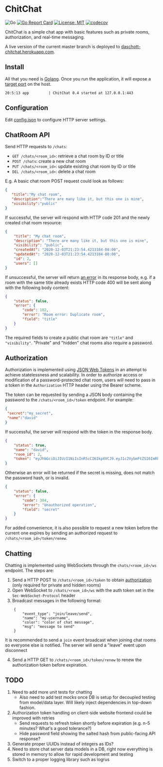 # ChitChat
![Go](https://github.com/elizraa/chitchat/workflows/Go/badge.svg?branch=master)
[![Go Report Card](https://goreportcard.com/badge/github.com/elizraa/chitchat)](https://goreportcard.com/report/github.com/elizraa/chitchat)
[![License: MIT](https://img.shields.io/badge/License-MIT-green.svg)](https://github.com/elizraa/chitchat/blob/master/LICENSE)
[![codecov](https://codecov.io/gh/DavidSchott/chitchat/branch/master/graph/badge.svg?token=G6AOS5QVHR)](https://codecov.io/gh/DavidSchott/chitchat)

ChitChat is a simple chat app with basic features such as private rooms, authorization, and real-time messaging. 

A live version of the current master branch is deployed to [daschott-chitchat.herokuapp.com](https://daschott-chitchat.herokuapp.com).

## Install ##
All that you need is [Golang](https://golang.org/). Once you run the application, it will expose a [target port](./config.json) on the host.
```
20:5:13 app         | ChitChat 0.4 started at 127.0.0.1:443
```

## Configuration ##
Edit [config.json](./config.json) to configure HTTP server settings.

## ChatRoom API ##
Send HTTP requests to `/chats`:
  * `GET /chats/<room_id>`: retrieve a chat room by ID or title
  * `POST /chats`: create a new chat room
  * `PUT /chats/<room_id>`: update existing chat room by ID or title
  * `DEL /chats/<room_id>`: delete a chat room

E.g. A basic chat room POST request could look as follows:
```json
{
   "title":"My chat room",
   "description":"There are many like it, but this one is mine",
   "visibility":"public"
}
```
If successful, the server will respond with HTTP code 201 and the newly created chat room resource:
```json
{
    "title": "My chat room",
    "description": "There are many like it, but this one is mine",
    "visibility": "public",
    "createdAt": "2020-12-03T21:23:54.4213184-08:00",
    "updatedAt": "2020-12-03T21:23:54.4213184-08:00",
    "id": 2,
    "users": []
}
```

If unsuccessful, the server will return [an error](./data/apierror.go) in its response body, e.g. if a room with the same title already exists HTTP code 400 will be sent along with the following body content: 
```json
{
    "status": false,
    "error": {
        "code": 102,
        "error": "Room error: Duplicate room",
        "field": "title"
    }
}
```
The required fields to create a public chat room are `"title"` and `"visibility"`. "Private" and "hidden" chat rooms also require a password.

  ## Authorization
  Authorization is implemented using [JSON Web Tokens](https://jwt.io/introduction/) in an attempt to achieve statelessness and scalability. In order to authorize access or modification of a password-protected chat room, users will need to pass in a token in the `Authorization` HTTP header using the Bearer scheme.
  
  The token can be requested by sending a JSON body containing the password to the `/chats/<room_id>/token` endpoint. For example:
  ```json
  {
   "secret":"my_secret",
   "name":"david"
}
  ```
  If successful, the server will respond with the token in the response body.
```json
{
    "status": true,
    "name": "david",
    "room_id": 2,
    "token": "eyJhbGciOiJIUzI1NiIsInR5cCI6IkpXVCJ9.eyJ1c2VybmFtZSI6ImRhdmlkIiwicm9vbV9pZCI6MiwiZXhwIjoxNjA3NTg1MjQ5fQ.b6XnNqrFnFmuUMhTBKfyR3PAyCQkxbUaPupBXgknl8w"
}
```  
Otherwise an error will be returned if the secret is missing, does not match the password hash, or is invalid.
```json
{
    "status": false,
    "error": {
        "code": 304,
        "error": "Unauthorized operation",
        "field": "secret"
    }
}
```
For added convenience, it is also possible to request a new token before the current one expires by sending an authorized request to `/chats/<room_id>/token/renew`.

## Chatting ##
Chatting is implemented using WebSockets through the `chats/<room_id>/ws` endpoint. The steps are:
  1. Send a HTTP POST to `/chats/<room_id>/token` to obtain [authorization](#authorization) (only required for private and hidden rooms)
  2. Open WebSocket to `/chats/<room_id>/ws` with the auth token set in the `Sec-WebSocket-Protocol` header
  3.  Broadcast messages in the following format:
```
    {
        "event_type": "join/leave/send",
        "name": "my-username",
        "color": "color of chat message",
        "msg": "message to send"
    }
```
It is recommended to send a `join` event broadcast when joining chat rooms so everyone else is notified. The server will send a "leave" event upon disconnect

  4. Send a HTTP GET to `/chats/<room_id>/token/renew` to renew the authorization token before expiration.


  ## TODO ##
  1. Need to add more unit tests for chatting 
      * Also need to add test mocks once DB is setup for decoupled testing from model/data layer. Will likely inject dependencies in top-down fashion.
  2. Authorization token handling on client-side website frontend could be improved with retries
      * Send requests to refresh token shortly before expiration (e.g. n-5 minutes? What's a good tolerance?)
      * Hide password field showing the salted hash from public-facing API response?
  3. Generate proper UUIDs instead of integers as IDs?
  4. Need to store chat server data models in a DB, right now everything is stored in memory to allow for rapid development and testing
  5. Switch to a proper logging library such as logrus